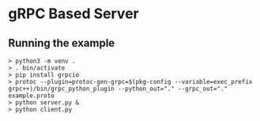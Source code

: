 # gRPC Based Server

## Running the example

```
> python3 -m venv .
> . bin/activate
> pip install grpcio
> protoc --plugin=protoc-gen-grpc=$(pkg-config --variable=exec_prefix grpc++)/bin/grpc_python_plugin --python_out="." --grpc_out="." example.proto
> python server.py &
> python client.py
```
